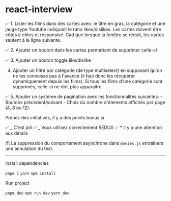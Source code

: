 # react-interview

✅ 1. Lister les films dans des cartes avec: le titre en gras, la catégorie et une jauge type Youtube indiquant le ratio likes/dislikes. Les cartes doivent être côtes à côtes et responsive. Càd que lorsque la fenêtre se réduit, les cartes sautent à la ligne suivante.

✅ 2. Ajouter un bouton dans les cartes permettant de supprimer celle-ci

✅ 3. Ajouter un bouton toggle like/dislike

4. Ajouter un filtre par catégorie (de type multiselect) en supposant qu'on ne les connaisse pas à l'avance (il faut donc les récupérer dynamiquement depuis les films). Si tous les films d'une catégorie sont supprimés, celle-ci ne doit plus apparaître.

✅ 5. Ajouter un système de pagination avec les fonctionnalités suivantes: - Boutons précédent/suivant - Choix du nombre d'élements affichés par page (4, 8 ou 12).

Prenez des initiatives, il y a des points bonus si

✅ _ C'est joli
✅ _ Vous utilisez correctement REDUX
✅ \* Il y a une attention aux détails

/!\ La suppression du comportement asynchrone dans `movies.js` entraînera une annulation du test.

---

Install dependencies

`pnpm i`
`yarn`
`npm install`

Run project

`pnpm dev`
`npm run dev`
`yarn dev`
